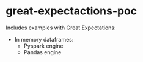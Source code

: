 # great-expectactions-poc

Includes examples with Great Expectations:

- In memory dataframes:
    - Pyspark engine
    - Pandas engine
